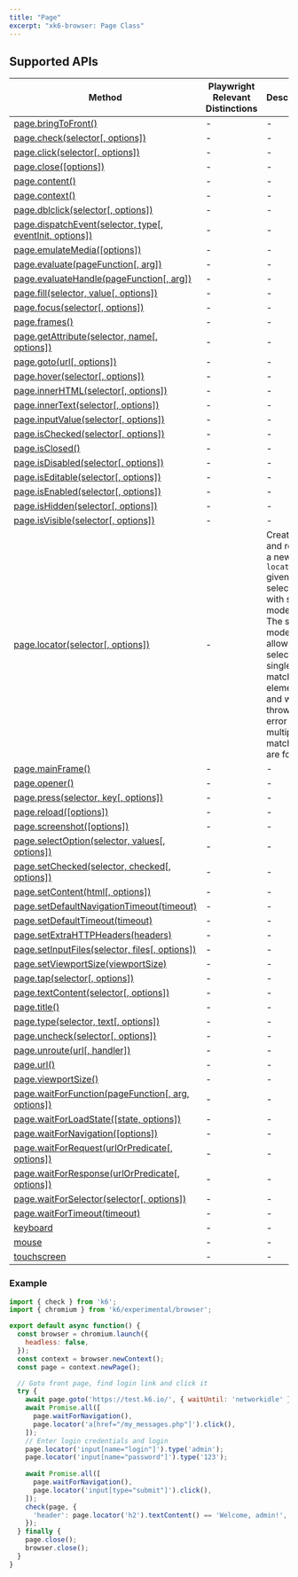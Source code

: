 ```yaml
---
title: "Page"
excerpt: "xk6-browser: Page Class"
---
```


<BrowserDocsWIP/>

## Supported APIs

| Method | Playwright Relevant Distinctions | Description |
| - |  - | - |
| <a href="https://playwright.dev/docs/api/class-page#page-bring-to-front" target="_blank" >page.bringToFront()</a> | - | - |
| <a href="https://playwright.dev/docs/api/class-page#page-check" target="_blank" >page.check(selector[, options])</a> | - | - |
| <a href="https://playwright.dev/docs/api/class-page#page-click" target="_blank" >page.click(selector[, options])</a> | - | - |
| <a href="https://playwright.dev/docs/api/class-page#page-close" target="_blank" >page.close([options])</a> | - | - |
| <a href="https://playwright.dev/docs/api/class-page#page-content" target="_blank" >page.content()</a> | - | - |
| <a href="https://playwright.dev/docs/api/class-page#page-context" target="_blank" >page.context()</a> | - | - |
| <a href="https://playwright.dev/docs/api/class-page#page-dblclick" target="_blank" >page.dblclick(selector[, options])</a> | - | - |
| <a href="https://playwright.dev/docs/api/class-page#page-dispatch-event" target="_blank" >page.dispatchEvent(selector, type[, eventInit, options])</a> | - | - |
| <a href="https://playwright.dev/docs/api/class-page#page-emulate-media" target="_blank" >page.emulateMedia([options])</a> | - | - |
| <a href="https://playwright.dev/docs/api/class-page#page-evaluate" target="_blank" >page.evaluate(pageFunction[, arg])</a> | - | - |
| <a href="https://playwright.dev/docs/api/class-page#page-evaluate-handle" target="_blank" >page.evaluateHandle(pageFunction[, arg])</a> | - | - |
| <a href="https://playwright.dev/docs/api/class-page#page-fill" target="_blank" >page.fill(selector, value[, options])</a> | - | - |
| <a href="https://playwright.dev/docs/api/class-page#page-focus" target="_blank" >page.focus(selector[, options])</a> | - | - |
| <a href="https://playwright.dev/docs/api/class-page#page-frames" target="_blank" >page.frames()</a> | - | - |
| <a href="https://playwright.dev/docs/api/class-page#page-get-attribute" target="_blank" >page.getAttribute(selector, name[, options])</a> | - | - |
| <a href="https://playwright.dev/docs/api/class-page#page-goto" target="_blank" >page.goto(url[, options])</a> | - | - |
| <a href="https://playwright.dev/docs/api/class-page#page-hover" target="_blank" >page.hover(selector[, options])</a> | - | - |
| <a href="https://playwright.dev/docs/api/class-page#page-inner-html" target="_blank" >page.innerHTML(selector[, options])</a> | - | - |
| <a href="https://playwright.dev/docs/api/class-page#page-inner-text" target="_blank" >page.innerText(selector[, options])</a> | - | - |
| <a href="https://playwright.dev/docs/api/class-page#page-input-value" target="_blank" >page.inputValue(selector[, options])</a> | - | - |
| <a href="https://playwright.dev/docs/api/class-page#page-is-checked" target="_blank" >page.isChecked(selector[, options])</a> | - | - |
| <a href="https://playwright.dev/docs/api/class-page#page-is-closed" target="_blank" >page.isClosed()</a> | - | - |
| <a href="https://playwright.dev/docs/api/class-page#page-is-disabled" target="_blank" >page.isDisabled(selector[, options])</a> | - | - |
| <a href="https://playwright.dev/docs/api/class-page#page-is-editable" target="_blank" >page.isEditable(selector[, options])</a> | - | - |
| <a href="https://playwright.dev/docs/api/class-page#page-is-enabled" target="_blank" >page.isEnabled(selector[, options])</a> | - | - |
| <a href="https://playwright.dev/docs/api/class-page#page-is-hidden" target="_blank" >page.isHidden(selector[, options])</a> | - | - |
| <a href="https://playwright.dev/docs/api/class-page#page-is-visible" target="_blank" >page.isVisible(selector[, options])</a> | - | - |
| [page.locator(selector\[, options\])](/javascript-api/xk6-browser/api/locator) | - | Creates and returns a new page `locator` given a selector with strict mode on. The strict mode only allows selecting a single matching element, and will throw an error if multiple matches are found. |
| <a href="https://playwright.dev/docs/api/class-page#page-main-frame" target="_blank" >page.mainFrame()</a> | - | - |
| <a href="https://playwright.dev/docs/api/class-page#page-opener" target="_blank" >page.opener()</a> | - | - |
| <a href="https://playwright.dev/docs/api/class-page#page-press" target="_blank" >page.press(selector, key[, options])</a> | - | - |
| <a href="https://playwright.dev/docs/api/class-page#page-reload" target="_blank" >page.reload([options])</a> | - | - |
| <a href="https://playwright.dev/docs/api/class-page#page-screenshot" target="_blank" >page.screenshot([options])</a> | - | - |
| <a href="https://playwright.dev/docs/api/class-page#page-select-option" target="_blank" >page.selectOption(selector, values[, options])</a> | - | - |
| <a href="https://playwright.dev/docs/api/class-page#page-set-checked" target="_blank" >page.setChecked(selector, checked[, options])</a> | - | - |
| <a href="https://playwright.dev/docs/api/class-page#page-set-content" target="_blank" >page.setContent(html[, options])</a> | - | - |
| <a href="https://playwright.dev/docs/api/class-page#page-set-default-navigation-timeout" target="_blank" >page.setDefaultNavigationTimeout(timeout)</a> | - | - |
| <a href="https://playwright.dev/docs/api/class-page#page-set-default-timeout" target="_blank" >page.setDefaultTimeout(timeout)</a> | - | - |
| <a href="https://playwright.dev/docs/api/class-page#page-set-extra-http-headers" target="_blank" >page.setExtraHTTPHeaders(headers)</a> | - | - |
| <a href="https://playwright.dev/docs/api/class-page#page-set-input-files" target="_blank" >page.setInputFiles(selector, files[, options])</a> | - | - |
| <a href="https://playwright.dev/docs/api/class-page#page-set-viewport-size" target="_blank" >page.setViewportSize(viewportSize)</a> | - | - |
| <a href="https://playwright.dev/docs/api/class-page#page-tap" target="_blank" >page.tap(selector[, options])</a> | - | - |
| <a href="https://playwright.dev/docs/api/class-page#page-text-content" target="_blank" >page.textContent(selector[, options])</a> | - | - |
| <a href="https://playwright.dev/docs/api/class-page#page-title" target="_blank" >page.title()</a> | - | - |
| <a href="https://playwright.dev/docs/api/class-page#page-type" target="_blank" >page.type(selector, text[, options])</a> | - | - |
| <a href="https://playwright.dev/docs/api/class-page#page-uncheck" target="_blank" >page.uncheck(selector[, options])</a> | - | - |
| <a href="https://playwright.dev/docs/api/class-page#page-unroute" target="_blank" >page.unroute(url[, handler])</a> | - | - |
| <a href="https://playwright.dev/docs/api/class-page#page-url" target="_blank" >page.url()</a> | - | - |
| <a href="https://playwright.dev/docs/api/class-page#page-viewport-size" target="_blank" >page.viewportSize()</a> | - | - |
| <a href="https://playwright.dev/docs/api/class-page#page-wait-for-function" target="_blank" >page.waitForFunction(pageFunction[, arg, options])</a> | - | - |
| <a href="https://playwright.dev/docs/api/class-page#page-wait-for-load-state" target="_blank" >page.waitForLoadState([state, options])</a> | - | - |
| <a href="https://playwright.dev/docs/api/class-page#page-wait-for-navigation" target="_blank" >page.waitForNavigation([options])</a> | - | - |
| <a href="https://playwright.dev/docs/api/class-page#page-wait-for-request" target="_blank" >page.waitForRequest(urlOrPredicate[, options])</a> | - | - |
| <a href="https://playwright.dev/docs/api/class-page#page-wait-for-response" target="_blank" >page.waitForResponse(urlOrPredicate[, options])</a> | - | - |
| <a href="https://playwright.dev/docs/api/class-page#page-wait-for-selector" target="_blank" >page.waitForSelector(selector[, options])</a> | - | - |
| <a href="https://playwright.dev/docs/api/class-page#page-wait-for-timeout" target="_blank" >page.waitForTimeout(timeout)</a> | - | - |
| <a href="https://playwright.dev/docs/api/class-page#page-keyboard" target="_blank" >keyboard</a> | - | - |
| <a href="https://playwright.dev/docs/api/class-page#page-mouse" target="_blank" >mouse</a> | - | - |
| <a href="https://playwright.dev/docs/api/class-page#page-touchscreen" target="_blank" >touchscreen</a> | - | - |

### Example

```javascript
import { check } from 'k6';
import { chromium } from 'k6/experimental/browser';

export default async function() {
  const browser = chromium.launch({
    headless: false,
  });
  const context = browser.newContext();
  const page = context.newPage();

  // Goto front page, find login link and click it
  try {
    await page.goto('https://test.k6.io/', { waitUntil: 'networkidle' });
    await Promise.all([
      page.waitForNavigation(),
      page.locator('a[href="/my_messages.php"]').click(),
    ]);
    // Enter login credentials and login
    page.locator('input[name="login"]').type('admin');
    page.locator('input[name="password"]').type('123');
 
    await Promise.all([
      page.waitForNavigation(),
      page.locator('input[type="submit"]').click(),
    ]);
    check(page, {
      'header': page.locator('h2').textContent() == 'Welcome, admin!',
    });
  } finally {
    page.close();
    browser.close();
  }
}
```
